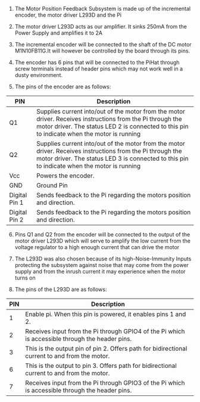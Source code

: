 1. The Motor Position Feedback Subsystem is made up of the incremental encoder, the motor driver L293D and the Pi  

2. The motor driver L293D acts as our amplifier. It sinks 250mA from the Power Supply and amplifies it to 2A  

3. The incremental encoder will be connected to the shaft of the DC motor M1N10FB11G.It will however be controlled by the board through its pins.  

4. The encoder has 6 pins that will be connected to the PiHat through screw terminals instead of header pins which may not work well in a dusty environment.  

5. The pins of the encoder are as follows:

| PIN | Description |
| ------ | ------ |
| Q1 | Supplies current into/out of the motor from the motor driver. Receives instructions from the Pi through the motor driver. The status LED 2 is connected to this pin to indicate when the motor is running |
| Q2 | Supplies current into/out of the motor from the motor driver. Receives instructions from the Pi through the motor driver. The status LED 3 is connected to this pin to indicate when the motor is running |
| Vcc | Powers the encoder. |
| GND | Ground Pin |
| Digital Pin 1 | Sends feedback to the Pi regarding the motors position and direction. |
| Digital Pin 2 | Sends feedback to the Pi regarding the motors position and direction. |

6. Pins Q1 and Q2 from the encoder will be connected to the output of the motor driver L293D which will serve to amplify the low current from the voltage regulator to a high enough current that can drive the motor  

7. The L293D was also chosen because of its high-Noise-Immunity Inputs protecting the subsystem against noise that may come from the power supply and from the inrush current it may experience when the motor turns on  

8. The pins of the L293D are as follows:

| PIN | Description |
| ------ | ------ |
| 1 | Enable pi. When this pin is powered, it enables pins 1 and 2. |
| 2 | Receives input from the Pi through GPIO4 of the Pi which is accessible through the header pins. |  
| 3 | This is the output pin of pin 2. Offers path for bidirectional current to and from the motor. |
| 6 | This is the output to pin 3. Offers path for bidirectional current to and from the motor. |
| 7 | Receives input from the Pi through GPIO3 of the Pi which is accessible through the header pins. |
